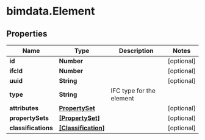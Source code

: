 # bimdata.Element

## Properties
Name | Type | Description | Notes
------------ | ------------- | ------------- | -------------
**id** | **Number** |  | [optional] 
**ifcId** | **Number** |  | [optional] 
**uuid** | **String** |  | [optional] 
**type** | **String** | IFC type for the element | 
**attributes** | [**PropertySet**](PropertySet.md) |  | [optional] 
**propertySets** | [**[PropertySet]**](PropertySet.md) |  | [optional] 
**classifications** | [**[Classification]**](Classification.md) |  | [optional] 


